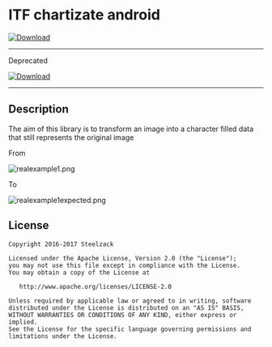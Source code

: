 # ITF chartizate android

[ ![Download](https://api.bintray.com/packages/jesperancinha/itf/itf-chartizate-android/images/download.svg) ](https://bintray.com/jesperancinha/itf/itf-chartizate-android/_latestVersion)

---
Deprecated

[ ![Download](https://api.bintray.com/packages/jesperancinha/maven/itf-chartizate-android/images/download.svg) ](https://bintray.com/jesperancinha/maven/itf-chartizate-android/_latestVersion)

---
## Description

The aim of this library is to transform an image into a character filled data that still represents the original image

From

![realexample1.png](https://raw.githubusercontent.com/jesperancinha/itf-chartizate/master/itf-chartizate-android/src/main/res/raw/realexample1.jpg)

To

![realexample1expected.png](https://raw.githubusercontent.com/jesperancinha/itf-chartizate/master/itf-chartizate-android/src/main/res/raw/realexample1expected.png)


## License

```
Copyright 2016-2017 Steelzack

Licensed under the Apache License, Version 2.0 (the "License");
you may not use this file except in compliance with the License.
You may obtain a copy of the License at

   http://www.apache.org/licenses/LICENSE-2.0

Unless required by applicable law or agreed to in writing, software
distributed under the License is distributed on an "AS IS" BASIS,
WITHOUT WARRANTIES OR CONDITIONS OF ANY KIND, either express or implied.
See the License for the specific language governing permissions and
limitations under the License.
```

